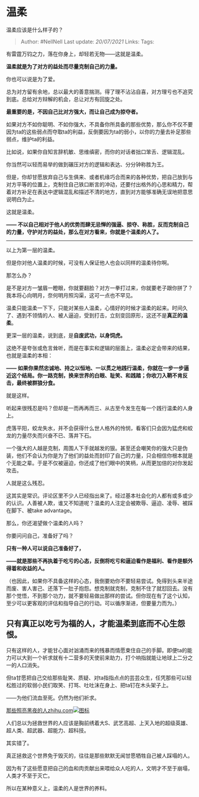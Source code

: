 # 温柔
温柔应该是什么样子的？

> Author: #NellNell 
Last update: *20/07/2021* 
Links:
Tags:   
  

有雷霆万钧之力，落在你身上，却轻若无物——这就是温柔。

**温柔就是为了对方的益处而尽量克制自己的力量。**

你也可以说是为了爱。

总为对方留有余地，总以最大的善意揣测。得了理不沾沾自喜，对方理亏也不追究到底。总给对方辩解的机会，总让对方有回旋之处。

**最重要的是，不因自己比对方强大，而让自己成为掠夺者。**

如果对方不如你聪明、不如你强大，不具备你所具备的那些优势，那么你不仅不要因为ta的这些弱点而夺取ta的利益，反倒要因为ta的弱小，以你的力量去补足那些弱点，维护ta的利益。

比如说，如果你自知言辞机敏、思维缜密，而你的对话者拙口笨舌、逻辑混乱。

你当然可以轻而易举的做到碾压对方的逻辑和表达、分分钟称胜为王。

但是，你却甘愿放弃自己与生俱来、或者机缘巧合而来的各种优势，把自己放到与对方平等的位置上，克制住自己铁口断言的冲动，还要付出格外的心思和精力，帮着对方补足在表达中逻辑混乱和描述不清的地方，直到对方能够准确无误地把意思说明白为止。

这就是温柔。

**—— 不以自己相对于他人的优势而肆无忌惮的强逼、掠夺、称胜，反而克制自己的力量，守护对方的益处，那么在对方看来，你就是个温柔的人了。**

---

以上为第一层的温柔。

但是你对他人温柔的时候，可没有人保证他人也会以同样的温柔待你啊。

那怎么办？

是不是对方一皱眉一瞪眼，你就要翻脸？对方一拳打过来，你就要老子跟你拼了？我本将心向明月，奈何明月照沟渠，这可一点也不罕见。

温柔只能温柔一下下，只能对某些人温柔，心情好的时候才温柔的起来。时间久了、遇到不领情的人、被人逼迫，受到打击，立刻变回原形，这还不是**真正的温柔**。

更深一层的温柔，说到底，是**自废武功，以身饲虎。**

这绝不是夸张或危言耸听，而是在事实和逻辑的层面上，温柔必定会带来的结果，也就是温柔的本相：

**—— 如果你果然忠诚地、持之以恒地、一以贯之地践行温柔，你就在一步一步逼近这个结局。你一路克制，换来世界的白眼、耻笑、和践踏；你收刀入鞘不肯反击，最终被群狼分食。**

就是这样。

听起来很残忍是吗？但却是一而再再而三、从古至今发生在每一个践行温柔的人身上。

虎落平阳，蛟龙失水，并不会获得什么世人格外的怜悯，看客们只会因为猛虎和蛟龙的力量尽失而兴奋不已、落井下石。

一个强大的人越是克制，周围人下手就越发的狠。甚至还会嘲笑你的强大只是伪装，他们不会认为你是为了他们的益处而封印了自己的力量，只会相信你根本就是个无能之辈。于是不仅被逼迫，你还成了他们眼中的笑柄，从而更加倍的对你发起攻击。

人就是这么残忍。

这其实是常识。评论区里不少人已经指出来了。经过基本社会化的人都有或多或少的认识。人善被人欺，谁又不知道呢？温柔的人注定会被欺辱、逼迫、凌辱、被踩在脚下、被take advantage。

那么，你还渴望做个温柔的人吗？

你要问问自己，准备好了吗？

**只有一种人可以说自己准备好了，**

**——就是那些不再执着于吃亏的心态，反倒将吃亏和逼迫看作是福利、看作是额外得着和收益的人。**

（也因此，如果你不具备这样的心态，我倒要劝你不要轻易尝试。免得到头来半途而废、害人害己、还落下一肚子抱怨。想克制就克制，克制不住了就怼回去。没有那个觉悟，不到那个功力，就不要轻易做出那样的尝试。但你现在有了这个认知，至少可以更客观的评估和指导自己的行动。可以循序渐进，但要量力而为。）

## **只有真正以吃亏为福的人，才能温柔到底而不心生怨恨。**

只有这样的人，才能甘心面对汹涌而来的残暴而情愿束住自己的手脚。即便ta的能力可以大到一个祈求就有十二营多的天使前来助力，打个响指就能让地球上二分之一的人口消失。

但ta甘愿把自己交给那些耻笑、质疑、对ta指指点点的芸芸众生，任凭那些可以轻松胜过的软弱小民们取笑、打骂、吐吐沫在身上、把ta钉在木头架子上。

——为他们流血至死。仍然为他们祈求。

[那些照亮黑夜的人​zhihu.com![图标](https://zhstatic.zhihu.com/assets/zhihu/editor/zhihu-card-default.svg)](https://zhihu.com/collection/564891540)

人们总以为拯救世界的人应该是胸前绣着大S、武艺高超、上天入地的超级英雄、超人类、超武器、超能力、超科技。

其实错了。

真正拯救这个世界免于毁灭的，往往是那些默默无闻甘愿牺牲自己被人踩塌的人。

因为有了这些愿意把自己的血和肉贡献出来喂给众人吃的人，文明才不至于崩塌，人类才不至于灭亡。

所以在某种意义上，温柔的人是世界的养料。